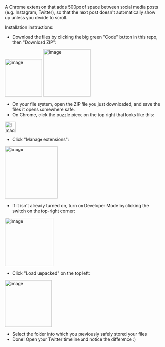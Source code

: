 A Chrome extension that adds 500px of space between social media posts (e.g. Instagram, Twitter), so that the next post doesn't automatically show up unless you decide to scroll.

Installation instructions:
* Download the files by clicking the big green "Code" button in this repo, then "Download ZIP":
<img width="120" alt="image" src="https://github.com/user-attachments/assets/524191b7-c114-4d71-b0be-ec03dd95c6b6" />

<img width="153" alt="image" src="https://github.com/user-attachments/assets/c0735d72-17d5-4673-8483-4161a200103a" />

* On your file system, open the ZIP file you just downloaded, and save the files it opens somewhere safe.
* On Chrome, click the puzzle piece on the top right that looks like this:
<img width="34" alt="image" src="https://github.com/user-attachments/assets/04b0663b-a2eb-466d-a9ae-77df1d764c2a" />

* Click "Manage extensions":
<img width="170" alt="image" src="https://github.com/user-attachments/assets/e47be61a-605c-423c-b79b-d2031177cdfe" />

* If it isn't already turned on, turn on Developer Mode by clicking the switch on the top-right corner:
<img width="156" alt="image" src="https://github.com/user-attachments/assets/55ab5fc1-ff35-4bef-a35a-b35c83e2ac66" />

* Click "Load unpacked" on the top left:
<img width="151" alt="image" src="https://github.com/user-attachments/assets/872b2c91-2450-48c6-8850-0f2c3f52fcd7" />

* Select the folder into which you previously safely stored your files
* Done! Open your Twitter timeline and notice the difference :)
